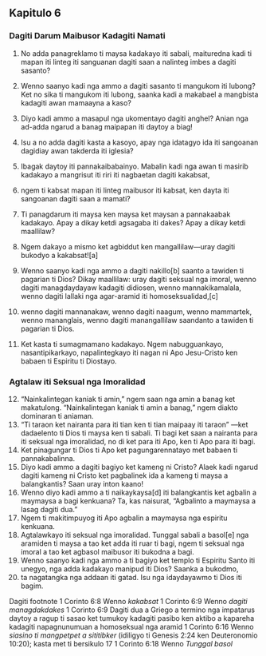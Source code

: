 Kapitulo 6
----------

### Dagiti Darum Maibusor Kadagiti Namati

1. No adda panagreklamo ti maysa kadakayo iti sabali, maituredna kadi ti mapan iti linteg iti sanguanan dagiti saan a nalinteg imbes a dagiti sasanto?
2. Wenno saanyo kadi nga ammo a dagiti sasanto ti mangukom iti lubong? Ket no sika ti mangukom iti lubong, saanka kadi a makabael a mangbista kadagiti awan mamaayna a kaso?
3. Diyo kadi ammo a masapul nga ukomentayo dagiti anghel? Anian nga ad-adda ngarud a banag maipapan iti daytoy a biag!
4. Isu a no adda dagiti kasta a kasoyo, apay nga idatagyo ida iti sangoanan dagidiay awan takderda iti iglesia?
5. Ibagak daytoy iti pannakaibabainyo. Mabalin kadi nga awan ti masirib kadakayo a mangrisut iti riri iti nagbaetan dagiti kakabsat,
6. ngem ti kabsat mapan iti linteg maibusor iti kabsat, ken dayta iti sangoanan dagiti saan a mamati?
7. Ti panagdarum iti maysa ken maysa ket maysan a pannakaabak kadakayo. Apay a dikay ketdi agsagaba iti dakes? Apay a dikay ketdi maallilaw?
8. Ngem dakayo a mismo ket agbiddut ken mangallilaw—uray dagiti bukodyo a kakabsat![a]

9. Wenno saanyo kadi nga ammo a dagiti nakillo[b] saanto a tawiden ti pagarian ti Dios? Dikay maallilaw: uray dagiti seksual nga imoral, wenno dagiti managdaydayaw kadagiti didiosen, wenno mannakikamalala, wenno dagiti lallaki nga agar-aramid iti homoseksualidad,[c]
10. wenno dagiti mannanakaw, wenno dagiti naagum, wenno mammartek, wenno mananglais, wenno dagiti manangallilaw saandanto a tawiden ti pagarian ti Dios.
11. Ket kasta ti sumagmamano kadakayo. Ngem nabugguankayo, nasantipikarkayo, napalintegkayo iti nagan ni Apo Jesu-Cristo ken babaen ti Espiritu ti Diostayo.

### Agtalaw iti Seksual nga Imoralidad

12. “Nainkalintegan kaniak ti amin,” ngem saan nga amin a banag ket makatulong. “Nainkalintegan kaniak ti amin a banag,” ngem diakto dominaran ti aniaman.
13. “Ti taraon ket nairanta para iti tian ken ti tian maipaay iti taraon” —ket dadaelento ti Dios ti maysa ken ti sabali. Ti bagi ket saan a nairanta para iti seksual nga imoralidad, no di ket para iti Apo, ken ti Apo para iti bagi.
14. Ket pinagungar ti Dios ti Apo ket pagungarennatayo met babaen ti pannakabalinna.
15. Diyo kadi ammo a dagiti bagiyo ket kameng ni Cristo? Alaek kadi ngarud dagiti kameng ni Cristo ket pagbalinek ida a kameng ti maysa a balangkantis? Saan uray inton kaano!
16. Wenno diyo kadi ammo a ti naikaykaysa[d] iti balangkantis ket agbalin a maymaysa a bagi kenkuana? Ta, kas naisurat, “Agbalinto a maymaysa a lasag dagiti dua.”
17. Ngem ti makitimpuyog iti Apo agbalin a maymaysa nga espiritu kenkuana.
18. Agtalawkayo iti seksual nga imoralidad. Tunggal sabali a basol[e] nga aramiden ti maysa a tao ket adda iti ruar ti bagi, ngem ti seksual nga imoral a tao ket agbasol maibusor iti bukodna a bagi.
19. Wenno saanyo kadi nga ammo a ti bagiyo ket templo ti Espiritu Santo iti unegyo, nga adda kadakayo manipud iti Dios? Saanka a bukodmo,
20. ta nagatangka nga addaan iti gatad. Isu nga idaydayawmo ti Dios iti bagim.

Dagiti footnote
1 Corinto 6:8 Wenno *kakabsat*
1 Corinto 6:9 Wenno *dagiti managdakdakes*
1 Corinto 6:9 Dagiti dua a Griego a termino nga impatarus daytoy a ragup ti sasao ket tumukoy kadagiti pasibo ken aktibo a kapareha kadagiti napagnunumuan a homoseksual nga aramid
1 Corinto 6:16 Wenno *siasino ti mangpetpet a sititibker* (idiligyo ti Genesis 2:24 ken Deuteronomio 10:20); kasta met ti bersikulo 17
1 Corinto 6:18 Wenno *Tunggal basol*